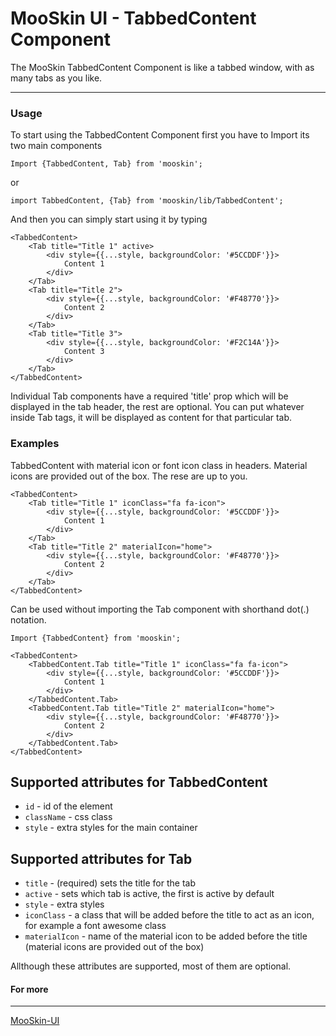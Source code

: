# MooSkin UI - TabbedContent Component

The MooSkin TabbedContent Component is like a tabbed window, with as many tabs as you like.

___

### Usage

To start using the TabbedContent Component first you have to Import its two main components

```
Import {TabbedContent, Tab} from 'mooskin';
```
or
```
import TabbedContent, {Tab} from 'mooskin/lib/TabbedContent';
```

And then you can simply start using it by typing

```
<TabbedContent>
    <Tab title="Title 1" active>
        <div style={{...style, backgroundColor: '#5CCDDF'}}>
            Content 1
        </div>
    </Tab>
    <Tab title="Title 2">
        <div style={{...style, backgroundColor: '#F48770'}}>
            Content 2
        </div>
    </Tab>
    <Tab title="Title 3">
        <div style={{...style, backgroundColor: '#F2C14A'}}>
            Content 3
        </div>
    </Tab>
</TabbedContent>
```


Individual Tab components have a required 'title' prop which will be displayed in the tab header, the rest are optional. You can put whatever inside Tab tags, it will be displayed as content for that particular tab.

### Examples


TabbedContent with material icon or font icon class in headers. Material icons are provided out of the box. The rese are up to you.

```
<TabbedContent>
    <Tab title="Title 1" iconClass="fa fa-icon">
        <div style={{...style, backgroundColor: '#5CCDDF'}}>
            Content 1
        </div>
    </Tab>
    <Tab title="Title 2" materialIcon="home">
        <div style={{...style, backgroundColor: '#F48770'}}>
            Content 2
        </div>
    </Tab>
</TabbedContent>
```

Can be used without importing the Tab component with shorthand dot(.) notation.

```
Import {TabbedContent} from 'mooskin';

<TabbedContent>
    <TabbedContent.Tab title="Title 1" iconClass="fa fa-icon">
        <div style={{...style, backgroundColor: '#5CCDDF'}}>
            Content 1
        </div>
    </TabbedContent.Tab>
    <TabbedContent.Tab title="Title 2" materialIcon="home">
        <div style={{...style, backgroundColor: '#F48770'}}>
            Content 2
        </div>
    </TabbedContent.Tab>
</TabbedContent>
```

<div class="playground-doc">

## Supported attributes for TabbedContent

* `id` - id of the element
* `className` - css class
* `style` - extra styles for the main container


## Supported attributes for Tab 

* `title` - (required) sets the title for the tab
* `active` - sets which tab is active, the first is active by default
* `style` -  extra styles 
* `iconClass` - a class that will be added before the title to act as an icon, for example a font awesome class
* `materialIcon` - name of the material icon to be added before the title (material icons are provided out of the box)

</div>

Allthough these attributes are supported, most of them are optional.

#### For more

___

[MooSkin-UI](https://github.com/moosend/mooskin-ui)